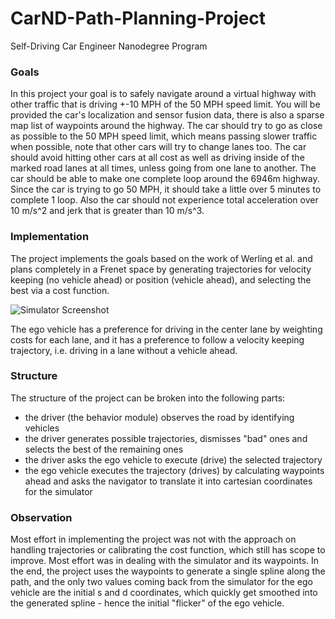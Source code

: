 # CarND-Path-Planning-Project
Self-Driving Car Engineer Nanodegree Program
   
### Goals
In this project your goal is to safely navigate around a virtual highway with other traffic that is driving +-10 MPH of the 50 MPH speed limit. You will be provided the car's localization and sensor fusion data, there is also a sparse map list of waypoints around the highway. The car should try to go as close as possible to the 50 MPH speed limit, which means passing slower traffic when possible, note that other cars will try to change lanes too. The car should avoid hitting other cars at all cost as well as driving inside of the marked road lanes at all times, unless going from one lane to another. The car should be able to make one complete loop around the 6946m highway. Since the car is trying to go 50 MPH, it should take a little over 5 minutes to complete 1 loop. Also the car should not experience total acceleration over 10 m/s^2 and jerk that is greater than 10 m/s^3.


### Implementation
The project implements the goals based on the work of Werling et al. and plans completely in a Frenet space by generating trajectories for velocity keeping (no vehicle ahead) or position (vehicle ahead), and selecting the best via a cost function.

![Simulator Screenshot](https://github.com/sonofsilberling/Udacity-Path-Planning/blob/master/screenshot.jpg)

The ego vehicle has a preference for driving in the center lane by weighting costs for each lane, and it has a preference to follow a velocity keeping trajectory, i.e. driving in a lane without a vehicle ahead.


### Structure

The structure of the project can be broken into the following parts:
- the driver (the behavior module) observes the road by identifying vehicles
- the driver generates possible trajectories, dismisses "bad" ones and selects the best of the remaining ones
- the driver asks the ego vehicle to execute (drive) the selected trajectory
- the ego vehicle executes the trajectory (drives) by calculating waypoints ahead and asks the navigator to translate it into cartesian coordinates for the simulator

### Observation
Most effort in implementing the project was not with the approach on handling trajectories or calibrating the cost function, which still has scope to improve.
Most effort was in dealing with the simulator and its waypoints. In the end, the project uses the waypoints to generate a single spline along the path, and the only two values coming back from the simulator for the ego vehicle are the initial s and d coordinates, which quickly get smoothed into the generated spline - hence the initial "flicker" of the ego vehicle.
